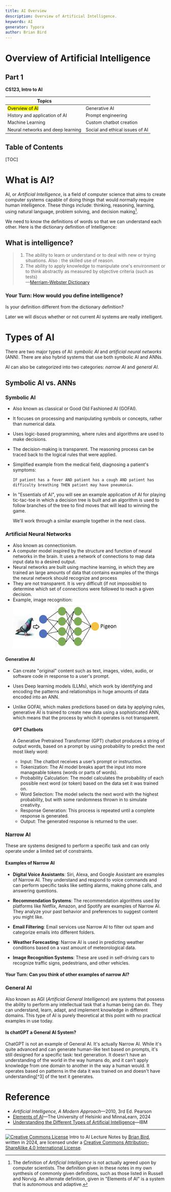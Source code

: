 ```yaml
---
title: AI Overview
description: Overview of Artificial Intelligence.
keywords: AI
generator: Typora
author: Brian Bird
---
```


<h1>Overview of Artificial Intelligence</h1>

<h2>Part 1</h2>

**CS123, Intro to AI**

| Topics                            |                                 |
| --------------------------------- | ------------------------------- |
| <mark>Overview of AI</mark>       | Generative AI                   |
| History and application of AI     | Prompt engineering              |
| Machine Learning                  | Custom chatbot creation         |
| Neural networks and deep learning | Social and ethical issues of AI |



<h2>Table of Contents</h2>

[TOC]

# What is AI?

AI, or *Artificial Intelligence*, is a field of computer science that aims to create computer systems capable of doing things that would normally require human intelligence. These things include: thinking, reasoning, learning, using natural language, problem solving, and decision making[^1].

We need to know the definitions of words so that we can understand each other. Here is the dictionary definition of Intelligence:

## What is intelligence?

> 1) The ability to learn or understand or to deal with new or trying situations.
>    Also : the skilled use of reason.
> 2) The ability to apply knowledge to manipulate one's environment or to think abstractly as measured by objective criteria (such as tests)  
>    &mdash;[Merriam-Webster Dictionary](https://www.merriam-webster.com/dictionary/intelligence)

### Your Turn: How would you define intelligence?

Is your definition different from the dictionary definition?

Later we will discus whether or not current AI systems are really intelligent.



# Types of AI

There are two major types of AI: *symbolic AI* and *artificial neural networks* (ANN). There are also hybrid systems that use both symbolic AI and ANNs.

AI can also be categorized into two categories: *narrow AI* and *general AI*.

## Symbolic AI vs. ANNs

### Symbolic AI

- Also known as classical or Good Old Fashioned AI (GOFAI).

- It focuses on processing and manipulating symbols or concepts, rather than numerical data.

- Uses logic-based programming, where rules and algorithms are used to make decisions.

- The decision-making is transparent. The reasoning process can be traced back to the logical rules that were applied.

- Simplified example from the medical field, diagnosing a patient's symptoms:  

  ```pseudocode
  IF patient has a fever AND patient has a cough AND patient has difficulty breathing THEN patient may have pneumonia.
  ```

- In "Essentials of AI", you will see an example application of AI for playing tic-tac-toe in which a decision tree is built and an algorithm is used to follow branches of the tree to find moves that will lead to winning the game.

  We'll work through a similar example together in the next class.



### Artificial Neural Networks

- Also known as connectionism. 
- A computer model inspired by the structure and function of  neural networks in the brain. It uses a network of connections to map data input data to a desired output.
- Neural networks are built using machine learning, in which they are trained an large amounts of data that contains examples of the things the neural network should recognize and process
- They are not transparent. It is very difficult (if not impossible) to determine which set of connections were followed to reach a given decision.
- Example, image recognition:  
  <img src="Images\PigeonNeuralNet.png" alt="PigeonNeuralNet" style="zoom:33%;" />

#### Generative AI 

- Can create "original" content such as text, images, video, audio, or software code in response to a user's prompt.

- Uses Deep learning models (LLMs), which work by identifying and encoding the patterns and relationships in huge amounts of data encoded into an ANN.

- Unlike GOFAI, which makes predictions based on data by applying rules, generative AI is trained to create new data using a sophisticated ANN, which means that the process by which it operates is not transparent.

  #### GPT Chatbots

  A Generative Pretrained Transformer (GPT) chatbot produces a string of output words, based on a prompt by using probability to predict the next most likely word:

  - Input: The chatbot receives a user’s prompt or instruction.
  - Tokenization: The AI model breaks apart the input into more manageable tokens (words or parts of words).
  - Probability Calculation: The model calculates the probability of each possible next word (or token) based on the data set it was trained on.
  - Word Selection: The model selects the next word with the highest probability, but with some randomness thrown in to simulate creativity.
  - Response Generation: This process is repeated until a complete response is generated.
  - Output: The generated response is returned to the user.

### Narrow AI

These are systems designed to perform a specific task and can only operate under a limited set of constraints. 

#### Examples of Narrow AI

- **Digital Voice Assistants**: Siri, Alexa, and Google Assistant are examples of Narrow AI. They understand and respond to voice commands and can perform specific tasks like setting alarms, making phone calls, and answering questions.

- **Recommendation Systems**: The recommendation algorithms used by platforms like Netflix, Amazon, and Spotify are examples of Narrow AI. They analyze your past behavior and preferences to suggest content you might like.

- **Email Filtering**: Email services use Narrow AI to filter out spam and categorize emails into different folders.

- **Weather Forecasting**: Narrow AI is used in predicting weather conditions based on a vast amount of meteorological data.

- **Image Recognition Systems**: These are used in self-driving cars to recognize traffic signs, pedestrians, and other vehicles.

#### Your Turn: Can you think of other examples of narrow AI?



### General AI

Also known as AGI (*Artificial General Intelligence*) are systems that possess the ability to perform any intellectual task that a human being can do. They can understand, learn, adapt, and implement knowledge in different domains. This type of AI is purely theoretical at this point with no practical examples in use today.

#### Is chatGPT a General AI System?

ChatGPT is not an example of General AI. It's actually Narrow AI. While it's quite advanced and can generate human-like text based on prompts, it's still designed for a specific task: text generation. It doesn't have an understanding of the world in the way humans do, and it can't apply knowledge from one domain to another in the way a human would. It operates based on patterns in the data it was trained on and doesn't have understanding[^3] of the text it generates.



# Reference

- *Artificial Intelligence, A Modern Approach*&mdash;2010, 3rd Ed. Pearson
- [Elements of AI](https://www.elementsofai.com/)&mdash;The University of Helsinki and MinnaLearn, 2024
- [Understanding the Different Types of Artificial Intelligence](https://www.ibm.com/blog/understanding-the-different-types-of-artificial-intelligence/)&mdash;IBM



[^1]: The definition of *Artificial Intelligence* is not actually agreed upon by computer scientists. The definition given in these notes in my own synthesis of commonly given definitions, such as those listed in Russell and Norvig. An alternate definition, given in "Elements of AI" is a system that is autonomous and adaptive.
---

[![Creative Commons License](https://i.creativecommons.org/l/by-sa/4.0/88x31.png)](http://creativecommons.org/licenses/by-sa/4.0/) Intro to AI Lecture Notes by [Brian Bird](https://profbird.dev), written in <time>2024</time>, are licensed under a [Creative Commons Attribution-ShareAlike 4.0 International License](http://creativecommons.org/licenses/by-sa/4.0/). 